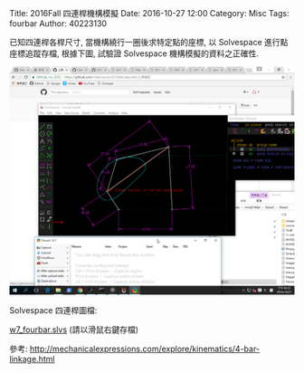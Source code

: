 Title: 2016Fall 四連桿機構模擬
Date: 2016-10-27 12:00
Category: Misc
Tags: fourbar
Author: 40223130

已知四連桿各桿尺寸, 當機構繞行一圈後求特定點的座標, 以 Solvespace 進行點座標追蹤存檔, 根據下圖, 試驗證 Solvespace 機構模擬的資料之正確性.

<img src="./../theme/cadp_w7_fourbar.png" width="600" />
<!-- PELICAN_END_SUMMARY -->


Solvespace 四連桿圖檔:

<a href="./../theme/w7_fourbar.slvs">w7_fourbar.slvs</a> (請以滑鼠右鍵存檔)

參考: <a href="http://mechanicalexpressions.com/explore/kinematics/4-bar-linkage.html">http://mechanicalexpressions.com/explore/kinematics/4-bar-linkage.html</a>

